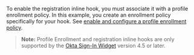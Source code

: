 To enable the registration inline hook, you must associate it with a profile enrollment policy. In this example, you create an enrollment policy specifically for your hook. See [enable and configure a profile enrollment policy](https://help.okta.com/okta_help.htm?type=oie&id=ext-create-profile-enrollment).

> **Note:** Profile Enrollment and registration inline hooks are only supported by the [Okta Sign-In Widget](/docs/guides/embedded-siw/) version 4.5 or later.
